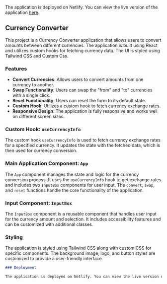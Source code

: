 The application is deployed on Netlify. You can view the live version of the application [here](https://latest-currency-converter.netlify.app).

## Currency Converter

This project is a Currency Converter application that allows users to convert amounts between different currencies. The application is built using React and utilizes custom hooks for fetching currency data. The UI is styled using Tailwind CSS and Custom Css.

### Features

- **Convert Currencies**: Allows users to convert amounts from one currency to another.
- **Swap Functionality**: Users can swap the "from" and "to" currencies with a single click.
- **Reset Functionality**: Users can reset the form to its default state.
- **Custom Hook**: Utilizes a custom hook to fetch currency exchange rates.
- **Responsive Design**: The application is fully responsive and works well on different screen sizes.

### Custom Hook: `useCurrencyInfo`

The custom hook `useCurrencyInfo` is used to fetch currency exchange rates for a specified currency. It updates the state with the fetched data, which is then used for currency conversion.

### Main Application Component: `App`

The `App` component manages the state and logic for the currency conversion process. It uses the `useCurrencyInfo` hook to get exchange rates and includes two `InputBox` components for user input. The `convert`, `swap`, and `reset` functions handle the core functionality of the application.

### Input Component: `InputBox`

The `InputBox` component is a reusable component that handles user input for the currency amount and selection. It includes accessibility features and can be customized with additional classes.

### Styling

The application is styled using Tailwind CSS along with custom CSS for specific components. The background image, logo, and button styles are customized to provide a user-friendly interface.



```markdown
### Deployment

The application is deployed on Netlify. You can view the live version of the application [here](https://latest-currency-converter.netlify.app).
